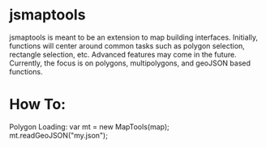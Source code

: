jsmaptools
==========

jsmaptools is meant to be an extension to map building interfaces.  Initially, functions will center around common tasks such as polygon selection, rectangle selection, etc.  Advanced features may come in the future.  Currently, the focus is on polygons, multipolygons, and geoJSON based functions.

How To:
=======

Polygon Loading:
var mt = new MapTools(map);
mt.readGeoJSON("my.json");
